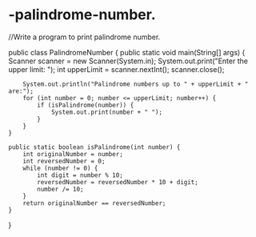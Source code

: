 # -palindrome-number.
//Write a program to print palindrome number.

public class PalindromeNumber {
    public static void main(String[] args) {
        Scanner scanner = new Scanner(System.in);
        System.out.print("Enter the upper limit: ");
        int upperLimit = scanner.nextInt();
        scanner.close();

        System.out.println("Palindrome numbers up to " + upperLimit + " are:");
        for (int number = 0; number <= upperLimit; number++) {
            if (isPalindrome(number)) {
                System.out.print(number + " ");
            }
        }
    }

    public static boolean isPalindrome(int number) {
        int originalNumber = number;
        int reversedNumber = 0;
        while (number != 0) {
            int digit = number % 10;
            reversedNumber = reversedNumber * 10 + digit;
            number /= 10;
        }
        return originalNumber == reversedNumber;
    }
}
